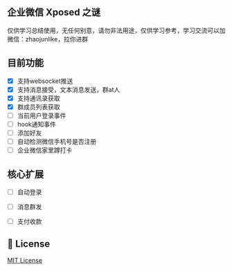 ## 企业微信 Xposed 之谜

仅供学习总结使用，无任何别意，请勿非法用途，仅供学习参考，学习交流可以加微信：zhaojunlike，拉你进群

## 目前功能

-  [x] 支持websocket推送
-  [x] 支持消息接受，文本消息发送，群at人
-  [x] 支持通讯录获取
-  [x] 群成员列表获取
-  [ ] 当前用户登录事件
-  [ ] hook通知事件
-  [ ] 添加好友
-  [ ] 自动检测微信手机号是否注册
-  [ ] 企业微信家里蹲打卡

## 核心扩展
-  [ ] 自动登录
-  [ ] 消息群发
-  [ ] 支付收款



## 📑 License

[MIT License](./LICENSE)